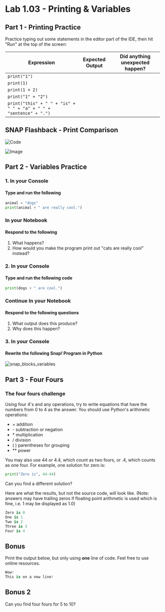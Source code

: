 # Lab 1.03 - Printing & Variables

## Part 1 - Printing Practice

Practice typing out some statements in the editor part of the IDE, then hit "Run" at the top of the screen:

| Expression | Expected Output | Did anything unexpected happen? |
|------------|-----------------|--------|
|`print("1")`|                 |        |
|`print(1)`|                   |        |
|`print(1 + 2)`|               |        |
|`print("1" + "2")`|           |        |
|`print("this" + " " + "is" + " " + "a" + " " + "sentence" + ".")`|

## SNAP Flashback - Print Comparison

![Code](https://github.com/mr-poston/2nd-semester-introduction-to-computer-science/blob/master/units/1_unit/03_lesson/lab1.03%20-%20code.png?raw=true)

![Image](https://github.com/mr-poston/2nd-semester-introduction-to-computer-science/blob/master/units/1_unit/03_lesson/lab1.03%20-%20image.png?raw=true)

## Part 2 - Variables Practice

### 1. In your Console

#### Type and run the following

```python
animal = "dogs"
print(animal + " are really cool.")
```

### In your Notebook

#### Respond to the following

1. What happens?
2. How would you make the program print out "cats are really cool" instead?

### 2. In your Console

#### Type and run the following code

```python
print(dogs + " are cool.")
```

### Continue In your Notebook

#### Respond to the following questions

1. What output does this produce?
2. Why does this happen?

### 3. In your Console

#### Rewrite the following Snap! Program in Python

  ![snap_blocks_variables](https://github.com/mr-poston/2nd-semester-introduction-to-computer-science/blob/master/units/1_unit/03_lesson/snap_blocks_variables.png?raw=true)

## Part 3 - Four Fours

### The four fours challenge

Using four 4's and any operations, try to write equations that have the numbers from 0 to 4 as the answer.
You should use Python's arithmetic operations:

* \+    addition
* \-    subtraction or negation
* \*    multiplication
* /    division
* (   )    parentheses for grouping
* **    power

You may also use 44 or 4.4, which count as two fours,
or .4, which counts as one four.
For example, one solution for zero is:

```python
print("Zero is", 44-44)
```

Can you find a different solution?

Here are what the results, but not the source code, will look like. (Note: answers may have trailing zeros if floating point arithmetic is used which is fine, i.e. 1 may be displayed as 1.0)

```python
Zero is 0
One is 1
Two is 2
Three is 3
Four is 4
```

## Bonus

Print the output below, but only using **one** line of code. Feel free to use online resources.

```python
Wow!
This is on a new line!

```

## Bonus 2

Can you find four fours for 5 to 10?
